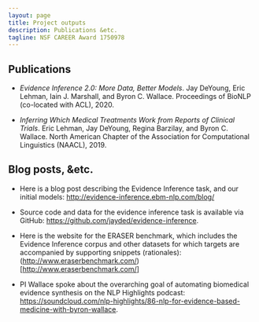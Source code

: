 ```yaml
---
layout: page
title: Project outputs
description: Publications &etc.
tagline: NSF CAREER Award 1750978
---
```


## Publications

* <i>Evidence Inference 2.0: More Data, Better Models</i>. Jay DeYoung, Eric Lehman, Iain J. Marshall, and Byron C. Wallace. Proceedings of BioNLP (co-located with ACL), 2020. 

* <i>Inferring Which Medical Treatments Work from Reports of Clinical Trials</i>. Eric Lehman, Jay DeYoung, Regina Barzilay, and Byron C. Wallace. North American Chapter of the Association for Computational Linguistics (NAACL), 2019. 

## Blog posts, &etc.

* Here is a blog post describing the Evidence Inference task, and our initial models: http://evidence-inference.ebm-nlp.com/blog/

* Source code and data for the evidence inference task is available via GitHub: https://github.com/jayded/evidence-inference.

* Here is the website for the ERASER benchmark, which includes the Evidence Inference corpus and other datasets for which targets are accompanied by supporting snippets (rationales): (http://www.eraserbenchmark.com/)[http://www.eraserbenchmark.com/]

* PI Wallace spoke about the overarching goal of automating biomedical evidence synthesis on the NLP Highlights podcast: https://soundcloud.com/nlp-highlights/86-nlp-for-evidence-based-medicine-with-byron-wallace.
